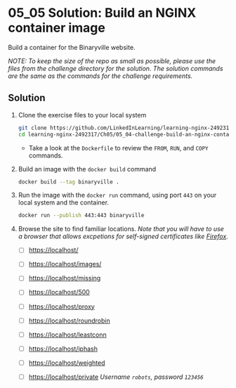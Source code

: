 # 05_05 Solution: Build an NGINX container image

Build a container for the Binaryville website.

_*NOTE: To keep the size of the repo as small as possible, please use the files from the challenge directory for the solution.  The solution commands are the same as the commands for the challenge requirements.*_

## Solution

1. Clone the exercise files to your local system

    ```BASH
    git clone https://github.com/LinkedInLearning/learning-nginx-2492317.git
    cd learning-nginx-2492317/Ch05/05_04-challenge-build-an-nginx-container-image
    ```

    - Take a look at the `Dockerfile` to review the `FROM`, `RUN`, and `COPY` commands.

1. Build an image with the `docker build` command

    ```BASH
    docker build --tag binaryville .
    ```

1. Run the image with the `docker run` command, using port `443` on your local system and the container.

    ```BASH
    docker run --publish 443:443 binaryville
    ```

1. Browse the site to find familiar locations.  _Note that you will have to use a browser that allows excpetions for self-signed certificates like [Firefox](https://www.mozilla.org/en-US/firefox/new/)_.
    - [ ] [https://localhost/](https://localhost/)
    - [ ] [https://localhost/images/](https://localhost/images/)
    - [ ] [https://localhost/missing](https://localhost/missing)
    - [ ] [https://localhost/500](https://localhost/500)
    - [ ] [https://localhost/proxy](//localhost/proxy)
    - [ ] [https://localhost/roundrobin](https://localhost/roundrobin)
    - [ ] [https://localhost/leastconn](https://localhost/leastconn)
    - [ ] [https://localhost/iphash](https://localhost/iphash)
    - [ ] [https://localhost/weighted](https://localhost/weighted)
    - [ ] [https://localhost/private](https://localhost/private) _Username `robots`, password `123456`_


